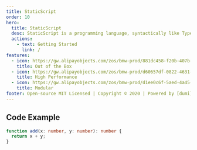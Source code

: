 ```yaml
---
title: StaticScript
order: 10
hero:
  title: StaticScript
  desc: StaticScript is a programming language, syntactically like TypeScript.
  actions:
    - text: Getting Started
      link: /
features:
  - icon: https://gw.alipayobjects.com/zos/bmw-prod/881dc458-f20b-407b-947a-95104b5ec82b/k79dm8ih_w144_h144.png
    title: Out of the Box 
  - icon: https://gw.alipayobjects.com/zos/bmw-prod/d60657df-0822-4631-9d7c-e7a869c2f21c/k79dmz3q_w126_h126.png
    title: High Performance
  - icon: https://gw.alipayobjects.com/zos/bmw-prod/d1ee0c6f-5aed-4a45-a507-339a4bfe076c/k7bjsocq_w144_h144.png
    title: Modular
footer: Open-source MIT Licensed | Copyright © 2020 | Powered by [dumi](https://d.umijs.org)
---
```


## Code Example

```ts
function add(x: number, y: number): number {
  return x + y;
}
```